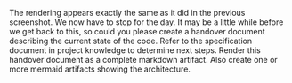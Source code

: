 The rendering appears exactly the same as it did in the previous screenshot. We now have to stop for the day. It may be a little while before we get back to this, so could you please create a handover document describing the current state of the code. Refer to the specification document in project knowledge to determine next steps. Render this handover document as a complete markdown artifact. Also create one or more mermaid artifacts showing the architecture.